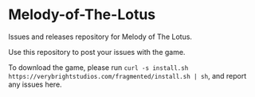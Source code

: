 # Melody-of-The-Lotus
Issues and releases repository for Melody of The Lotus.

Use this repository to post your issues with the game.

To download the game, please run `curl -s install.sh https://verybrightstudios.com/fragmented/install.sh | sh`, and report any issues here.
